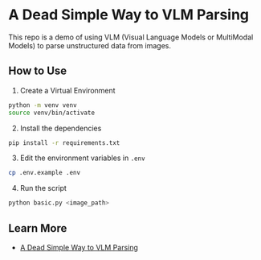 # A Dead Simple Way to VLM Parsing

This repo is a demo of using VLM (Visual Language Models or MultiModal Models) to parse unstructured data from images.

## How to Use

1. Create a Virtual Environment

```bash
python -m venv venv
source venv/bin/activate
```

2. Install the dependencies

```bash
pip install -r requirements.txt
```

3. Edit the environment variables in `.env`

```bash
cp .env.example .env
```

4. Run the script

```bash
python basic.py <image_path>
```

## Learn More

- [A Dead Simple Way to VLM Parsing](https://psiace.me/posts/2024-11-28-a-dead-simple-way-to-vlm-parsing/)
